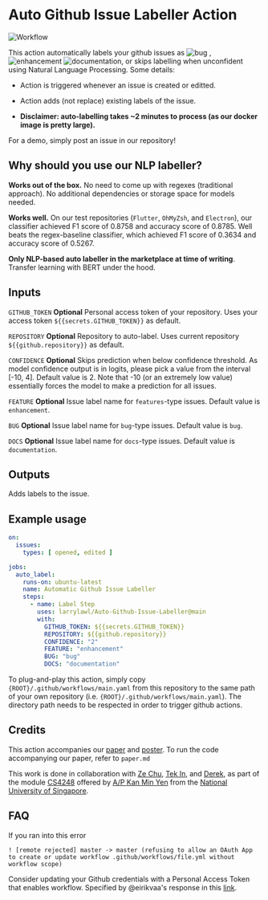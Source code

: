 # Auto Github Issue Labeller Action
![Workflow](https://github.com/larrylawl/Auto-Github-Issue-Labeller/actions/workflows/main.yml/badge.svg)

This action automatically labels your github issues as ![bug](https://img.shields.io/badge/-bug-f00.svg)
, ![enhancement](https://img.shields.io/badge/-enhancement-32a4a8.svg)
![documentation](https://img.shields.io/badge/-documentation-informational), or skips labelling when unconfident using
Natural Language Processing. Some details:

- Action is triggered whenever an issue is created or editted.

- Action adds (not replace) existing labels of the issue.

- **Disclaimer: auto-labelling takes ~2 minutes to process (as our docker image is pretty large).**

For a demo, simply post an issue in our repository!

## Why should you use our NLP labeller?

**Works out of the box.** No need to come up with regexes (traditional approach). No additional dependencies or storage space for models needed.

**Works well.** On our test repositories (`Flutter`, `OhMyZsh`, and `Electron`), our classifier achieved F1 score of
0.8758 and accuracy score of 0.8785. Well beats the regex-baseline classifier, which achieved F1 score of 0.3634 and
accuracy score of 0.5267.

**Only NLP-based auto labeller in the marketplace at time of writing**. Transfer learning with BERT under the hood.

## Inputs

`GITHUB_TOKEN`
**Optional** Personal access token of your repository. Uses your access token `${{secrets.GITHUB_TOKEN}}` as default.

`REPOSITORY`
**Optional** Repository to auto-label. Uses current repository `${{github.repository}}` as default.

`CONFIDENCE`
**Optional** Skips prediction when below confidence threshold. As model confidence output is in logits, please pick a
value from the interval [-10, 4]. Default value is 2. Note that -10 (or an extremely low value) essentially forces the
model to make a prediction for all issues.

`FEATURE`
**Optional** Issue label name for `features`-type issues. Default value is `enhancement`.

`BUG`
**Optional** Issue label name for `bug`-type issues. Default value is `bug`.

`DOCS`
**Optional** Issue label name for `docs`-type issues. Default value is `documentation`.

## Outputs

Adds labels to the issue.

## Example usage

```yaml
on:
  issues:
    types: [ opened, edited ]

jobs:
  auto_label:
    runs-on: ubuntu-latest
    name: Automatic Github Issue Labeller
    steps:
      - name: Label Step
        uses: larrylawl/Auto-Github-Issue-Labeller@main
        with:
          GITHUB_TOKEN: ${{secrets.GITHUB_TOKEN}}
          REPOSITORY: ${{github.repository}}
          CONFIDENCE: "2"
          FEATURE: "enhancement"
          BUG: "bug"
          DOCS: "documentation"

```

To plug-and-play this action, simply copy `{ROOT}/.github/workflows/main.yaml` from this repository to the same path of your own repository (i.e. `{ROOT}/.github/workflows/main.yaml`). The directory path needs to be respected in order to trigger github actions.

## Credits

This action accompanies our [paper](report.pdf) and [poster](poster.pdf). To run the code accompanying our paper, refer to
`paper.md`

This work is done in collaboration with [Ze Chu](https://github.com/LiuZechu), [Tek In](https://github.com/0WN463),
and [Derek](https://github.com/Derek-Hardy), as part of the module [CS4248](https://knmnyn.github.io/cs4248-2020/)
offered by [A/P Kan Min Yen](https://www.comp.nus.edu.sg/~kanmy/) from
the [National University of Singapore](https://www.comp.nus.edu.sg).

## FAQ

If you ran into this error 

`! [remote rejected] master -> master (refusing to allow an OAuth App to create or update workflow .github/workflows/file.yml without workflow scope)`

Consider updating your Github credentials with a Personal Access Token that enables workflow. Specified by
@eirikvaa's response in this [link](https://stackoverflow.com/questions/64059610/how-to-resolve-refusing-to-allow-an-oauth-app-to-create-or-update-workflow-on#_=_).
